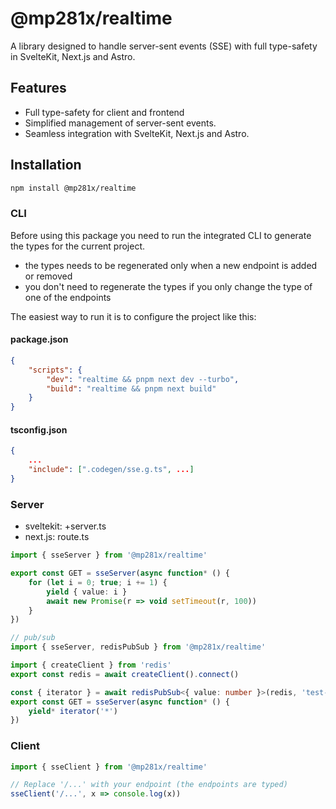 # @mp281x/realtime

A library designed to handle server-sent events (SSE) with full type-safety in SvelteKit, Next.js and Astro.

## Features

- Full type-safety for client and frontend
- Simplified management of server-sent events.
- Seamless integration with SvelteKit, Next.js and Astro.

## Installation

```sh
npm install @mp281x/realtime
```

### CLI

Before using this package you need to run the integrated CLI to generate the types for the current project.

- the types needs to be regenerated only when a new endpoint is added or removed
- you don't need to regenerate the types if you only change the type of one of the endpoints

The easiest way to run it is to configure the project like this:

#### package.json

```json
{
	"scripts": {
		"dev": "realtime && pnpm next dev --turbo",
		"build": "realtime && pnpm next build"
	}
}
```

#### tsconfig.json

```json
{
    ...
	"include": [".codegen/sse.g.ts", ...]
}
```

### Server

- sveltekit: +server.ts
- next.js: route.ts

```ts
import { sseServer } from '@mp281x/realtime'

export const GET = sseServer(async function* () {
	for (let i = 0; true; i += 1) {
		yield { value: i }
		await new Promise(r => void setTimeout(r, 100))
	}
})

// pub/sub
import { sseServer, redisPubSub } from '@mp281x/realtime'

import { createClient } from 'redis'
export const redis = await createClient().connect()

const { iterator } = await redisPubSub<{ value: number }>(redis, 'test-channel')
export const GET = sseServer(async function* () {
	yield* iterator('*')
})
```

### Client

```ts
import { sseClient } from '@mp281x/realtime'

// Replace '/...' with your endpoint (the endpoints are typed)
sseClient('/...', x => console.log(x))
```
